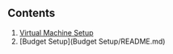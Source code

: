 ## Contents

1. [Virtual Machine Setup](VM-Setup/README.md)
2. [Budget Setup](Budget Setup/README.md)

